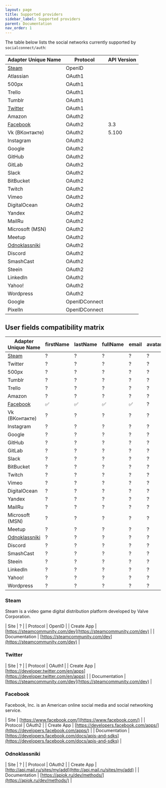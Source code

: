```yaml
---
layout: page
title: Supported providers
sidebar_label: Supported providers
parent: Documentation
nav_order: 1
---
```


The table below lists the social networks currently supported by `socialconnect/auth`:

| Adapter Unique Name             | Protocol         | API Version  |
|---------------------------------|------------------|--------------|
| [Steam](#steam)                 | OpenID           |              |
| Atlassian                       | OAuth1           |              |
| 500px                           | OAuth1           |              |
| Trello                          | OAuth1           |              |
| Tumblr                          | OAuth1           |              |
| [Twitter](#twitter)             | OAuth1           |              |
| Amazon                          | OAuth2           |              |
| [Facebook](#facebook)           | OAuth2           | 3.3          |
| Vk (ВКонтакте)                  | OAuth2           | 5.100        |
| Instagram                       | OAuth2           |              |
| Google                          | OAuth2           |              |
| GitHub                          | OAuth2           |              |
| GitLab                          | OAuth2           |              |
| Slack                           | OAuth2           |              |
| BitBucket                       | OAuth2           |              |
| Twitch                          | OAuth2           |              |
| Vimeo                           | OAuth2           |              |
| DigitalOcean                    | OAuth2           |              |
| Yandex                          | OAuth2           |              |
| MailRu                          | OAuth2           |              |
| Microsoft (MSN)                 | OAuth2           |              |
| Meetup                          | OAuth2           |              |
| [Odnoklassniki](#odnoklassniki) | OAuth2           |          |
| Discord                         | OAuth2           |              |
| SmashCast                       | OAuth2           |              |
| Steein                          | OAuth2           |              |
| LinkedIn                        | OAuth2           |              |
| Yahoo!                          | OAuth2           |              |
| Wordpress                       | OAuth2           |              |
| Google                          | OpenIDConnect    |              |
| PixelIn                         | OpenIDConnect    |              |

## User fields compatibility matrix

| Adapter Unique Name   | firstName | lastName | fullName | email | avatar | gender | birthday | username | pictureURL |
|-----------------------|-----------|----------|----------|-------|--------|--------|----------|----------|------------|
| [Steam](#steam)       | ?         | ?        | ?        | ?     | ?      | ?      | ?        | ?        | ?          |
| Twitter               | ?         | ?        | ?        | ?     | ?      | ?      | ?        | ?        | ?          |
| 500px                 | ?         | ?        | ?        | ?     | ?      | ?      | ?        | ?        | ?          |
| Tumblr                | ?         | ?        | ?        | ?     | ?      | ?      | ?        | ?        | ?          |
| Trello                | ?         | ?        | ?        | ?     | ?      | ?      | ?        | ?        | ?          |
| Amazon                | ?         | ?        | ?        | ?     | ?      | ?      | ?        | ?        | ?          |
| [Facebook](#facebook) | ✅        | ✅       | ✅        | ✅    | ?      | ✅     | ?        | ?        | ✅          |
| Vk (ВКонтакте)        | ?         | ?        | ?        | ?     | ?      | ?      | ?        | ?        | ?          |
| Instagram             | ?         | ?        | ?        | ?     | ?      | ?      | ?        | ?        | ?          |
| Google                | ?         | ?        | ?        | ?     | ?      | ?      | ?        | ?        | ?          |
| GitHub                | ?         | ?        | ?        | ?     | ?      | ?      | ?        | ?        | ?          |
| GitLab                | ?         | ?        | ?        | ?     | ?      | ?      | ?        | ?        | ?          |
| Slack                 | ?         | ?        | ?        | ?     | ?      | ?      | ?        | ?        | ?          |
| BitBucket             | ?         | ?        | ?        | ?     | ?      | ?      | ?        | ?        | ?          |
| Twitch                | ?         | ?        | ?        | ?     | ?      | ?      | ?        | ?        | ?          |
| Vimeo                 | ?         | ?        | ?        | ?     | ?      | ?      | ?        | ?        | ?          |
| DigitalOcean          | ?         | ?        | ?        | ?     | ?      | ?      | ?        | ?        | ?          |
| Yandex                | ?         | ?        | ?        | ?     | ?      | ?      | ?        | ?        | ?          |
| MailRu                | ?         | ?        | ?        | ?     | ?      | ?      | ?        | ?        | ?          |
| Microsoft (MSN)       | ?         | ?        | ?        | ?     | ?      | ?      | ?        | ?        | ?          |
| Meetup                | ?         | ?        | ?        | ?     | ?      | ?      | ?        | ?        | ?          |
| [Odnoklassniki](#odnoklassniki)       | ?         | ?        | ?        | ?     | ?      | ?      | ?        | ?        | ?          |
| Discord               | ?         | ?        | ?        | ?     | ?      | ?      | ?        | ?        | ?          |
| SmashCast             | ?         | ?        | ?        | ?     | ?      | ?      | ?        | ?        | ?          |
| Steein                | ?         | ?        | ?        | ?     | ?      | ?      | ?        | ?        | ?          |
| LinkedIn              | ?         | ?        | ?        | ?     | ?      | ?      | ?        | ?        | ?          |
| Yahoo!                | ?         | ?        | ?        | ?     | ?      | ?      | ?        | ?        | ?          |
| Wordpress             | ?         | ?        | ?        | ?     | ?      | ?      | ?        | ?        | ?          |

### Steam

Steam is a video game digital distribution platform developed by Valve Corporation. 

| Site                      | ? |
| Protocol                  | OpenID |
| Create App                | [https://steamcommunity.com/dev](https://steamcommunity.com/dev) |
| Documentation             | [https://steamcommunity.com/dev](https://steamcommunity.com/dev) |

### Twitter

| Site                      | ? |
| Protocol                  | OAuth1 |
| Create App                | [https://developer.twitter.com/en/apps](https://developer.twitter.com/en/apps) |
| Documentation             | [https://steamcommunity.com/dev](https://steamcommunity.com/dev) |

### Facebook

Facebook, Inc. is an American online social media and social networking service.  

| Site                      | [https://www.facebook.com/](https://www.facebook.com/) |
| Protocol                  | OAuth2                    |
| Create App                | [https://developers.facebook.com/apps/](https://developers.facebook.com/apps/) |
| Documentation             | [https://developers.facebook.com/docs/apis-and-sdks](https://developers.facebook.com/docs/apis-and-sdks) |

### Odnoklassniki

| Site                      | ? |
| Protocol                  | OAuth2 |
| Create App                | [http://api.mail.ru/sites/my/add](http://api.mail.ru/sites/my/add) |
| Documentation             | [https://apiok.ru/dev/methods/](https://apiok.ru/dev/methods/) |
